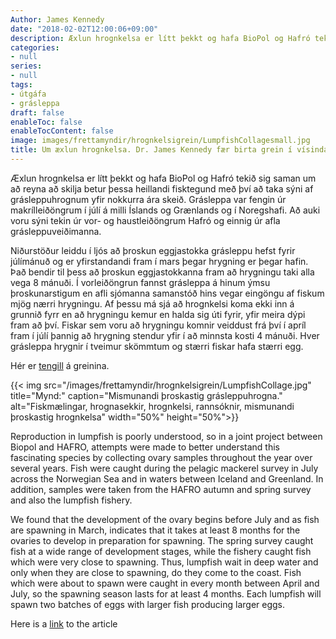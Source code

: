 ```yaml
---
Author: James Kennedy
date: "2018-02-02T12:00:06+09:00"
description: Æxlun hrognkelsa er lítt þekkt og hafa BioPol og Hafró tekið sig saman um að reyna að skilja betur þessa heillandi fisktegund með því að taka sýni af grásleppuhrognum yfir...
categories:
- null
series:
- null
tags:
- útgáfa
- grásleppa
draft: false
enableToc: false
enableTocContent: false
image: images/frettamyndir/hrognkelsigrein/LumpfishCollagesmall.jpg
title: Um æxlun hrognkelsa. Dr. James Kennedy fær birta grein í vísindaritinu Polar Biology
---
```

Æxlun hrognkelsa er lítt þekkt og hafa BioPol og Hafró tekið sig saman um að reyna að skilja betur þessa heillandi fisktegund með því að taka sýni af grásleppuhrognum yfir nokkurra ára skeið. Grásleppa var fengin úr makrílleiðöngrum í júlí á milli Íslands og Grænlands og í Noregshafi. Að auki voru sýni tekin úr vor- og haustleiðöngrum Hafró og einnig úr afla grásleppuveiðimanna.

Niðurstöður leiddu í ljós að þroskun eggjastokka grásleppu hefst fyrir júlímánuð og er yfirstandandi fram í mars þegar hrygning er þegar hafin. Það bendir til þess að þroskun eggjastokkanna fram að hrygningu taki alla vega 8 mánuði. Í vorleiðöngrun fannst grásleppa á hinum ýmsu þroskunarstigum en afli sjómanna samanstóð hins vegar eingöngu af fiskum mjög nærri hrygningu. Af þessu má sjá að hrognkelsi koma ekki inn á grunnið fyrr en að hrygningu kemur en halda sig úti fyrir, yfir meira dýpi fram að því. Fiskar sem voru að hrygningu komnir veiddust frá því í apríl fram í júlí þannig að hrygning stendur yfir í að minnsta kosti 4 mánuði. Hver grásleppa hrygnir í tveimur skömmtum og stærri fiskar hafa stærri egg.

Hér er [tengill](https://link.springer.com/article/10.1007/s00300-018-2266-9) á greinina.

{{< img src="/images/frettamyndir/hrognkelsigrein/LumpfishCollage.jpg" title="Mynd:" caption="Mismunandi þroskastig grásleppuhrogna." alt="Fiskmælingar, hrognasekkir, hrognkelsi, rannsóknir, mismunandi þroskastig hrognkelsa" width="50%" height="50%">}}

Reproduction in lumpfish is poorly understood, so in a joint project between Biopol and HAFRO, attempts were made to better understand this fascinating species by collecting ovary samples throughout the year over several years. Fish were caught during the pelagic mackerel survey in July across the Norwegian Sea and in waters between Iceland and Greenland. In addition, samples were taken from the HAFRO autumn and spring survey and also the lumpfish fishery.

We found that the development of the ovary begins before July and as fish are spawning in March, indicates that it takes at least 8 months for the ovaries to develop in preparation for spawning. The spring survey caught fish at a wide range of development stages, while the fishery caught fish which were very close to spawning. Thus, lumpfish wait in deep water and only when they are close to spawning, do they come to the coast. Fish which were about to spawn were caught in every month between April and July, so the spawning season lasts for at least 4 months. Each lumpfish will spawn two batches of eggs with larger fish producing larger eggs.

Here is a [link](https://link.springer.com/article/10.1007/s00300-018-2266-9) to the article